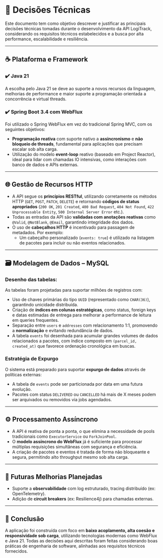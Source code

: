 # 📘 Decisões Técnicas

Este documento tem como objetivo descrever e justificar as principais decisões técnicas tomadas durante o desenvolvimento da API LogiTrack, considerando os requisitos técnicos estabelecidos e a busca por alta performance, escalabilidade e resiliência.

---

## ☕ Plataforma e Framework

### ✔️ Java 21
A escolha pelo Java 21 se deve ao suporte a novos recursos da linguagem, melhorias de performance e maior suporte a programação orientada a concorrência e virtual threads.

### ✔️ Spring Boot 3.4 com WebFlux
Foi utilizado o Spring WebFlux em vez do tradicional Spring MVC, com os seguintes objetivos:
- **Programação reativa** com suporte nativo a **assincronismo** e **não bloqueio de threads**, fundamental para aplicações que precisam escalar sob alta carga.
- Utilização do modelo **event-loop** reativo (baseado em Project Reactor), ideal para lidar com chamadas IO intensivas, como interações com banco de dados e APIs externas.

---

## 🌐 Gestão de Recursos HTTP

- A API segue os **princípios RESTful**, utilizando corretamente os métodos HTTP (`GET`, `POST`, `PATCH`, `DELETE`) e retornando **códigos de status apropriados** (`200 OK`, `201 Created`, `400 Bad Request`, `404 Not Found`, `422 Unprocessable Entity`, `500 Internal Server Error` etc.).
- Todas as entradas da API são **validadas com anotações reativas** como `@Valid`, `@NotBlank`, `@Email`, garantindo integridade dos dados.
- O uso de **cabeçalhos HTTP** é incentivado para passagem de metadados. Por exemplo:
  - Um cabeçalho personalizado (`events: true`) é utilizado na listagem de pacotes para incluir ou não eventos relacionados.

---

## 🗃️ Modelagem de Dados – MySQL

### Desenho das tabelas:
As tabelas foram projetadas para suportar milhões de registros com:
- Uso de chaves primárias do tipo `UUID` (representado como `CHAR(36)`), garantindo unicidade distribuída.
- Criação de **índices em colunas estratégicas**, como status, foreign keys e datas estimadas de entrega para melhorar a performance de leitura em queries frequentes.
- Separação entre `users` e `addresses` com relacionamento 1:1, promovendo a **normalização** e evitando redundância de dados.
- A tabela `events` foi desenhada para acumular grandes volumes de dados relacionados a pacotes, com índice composto em `(parcel_id, created_at)` que favorece ordenação cronológica em buscas.

### Estratégia de Expurgo
O sistema está preparado para suportar **expurgo de dados** através de políticas externas:
- A tabela de `events` pode ser particionada por data em uma futura evolução.
- Pacotes com status `DELIVERED` ou `CANCELLED` há mais de X meses podem ser arquivados ou removidos via jobs agendados.

---

## ⚙️ Processamento Assíncrono

- A API é reativa de ponta a ponta, o que elimina a necessidade de pools tradicionais como `ExecutorService` ou `ForkJoinPool`.
- O **modelo assíncrono do WebFlux** já é suficiente para processar múltiplas requisições simultâneas com segurança e eficiência.
- A criação de pacotes e eventos é tratada de forma não bloqueante e segura, permitindo alto throughput mesmo sob alta carga.

---

## 🔮 Futuras Melhorias Planejadas

- Suporte a **observabilidade** com log estruturado, tracing distribuído (ex: OpenTelemetry).
- Adição de **circuit breakers** (ex: Resilience4j) para chamadas externas.

---

## 📌 Conclusão

A aplicação foi construída com foco em **baixo acoplamento, alta coesão e responsividade sob carga**, utilizando tecnologias modernas como WebFlux e Java 21. Todas as decisões aqui descritas foram feitas considerando boas práticas de engenharia de software, alinhadas aos requisitos técnicos fornecidos.

